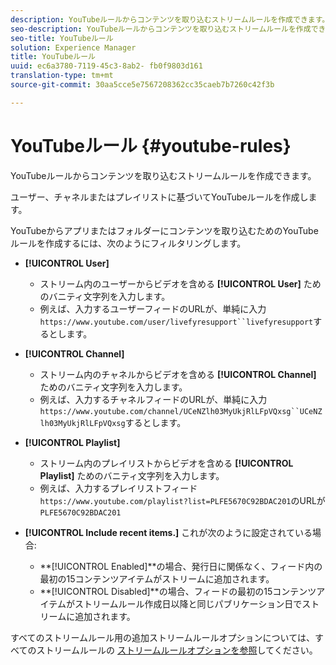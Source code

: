 ```yaml
---
description: YouTubeルールからコンテンツを取り込むストリームルールを作成できます。
seo-description: YouTubeルールからコンテンツを取り込むストリームルールを作成できます。
seo-title: YouTubeルール
solution: Experience Manager
title: YouTubeルール
uuid: ec6a3780-7119-45c3-8ab2- fb0f9803d161
translation-type: tm+mt
source-git-commit: 30aa5cce5e7567208362cc35caeb7b7260c42f3b

---
```



# YouTubeルール {#youtube-rules}

YouTubeルールからコンテンツを取り込むストリームルールを作成できます。

ユーザー、チャネルまたはプレイリストに基づいてYouTubeルールを作成します。

YouTubeからアプリまたはフォルダーにコンテンツを取り込むためのYouTubeルールを作成するには、次のようにフィルタリングします。

* **[!UICONTROL User]**
   * ストリーム内のユーザーからビデオを含める **[!UICONTROL User]** ためのバニティ文字列を入力します。
   * 例えば、入力するユーザーフィードのURLが、単純に入力 `https://www.youtube.com/user/livefyresupport``livefyresupport`するとします。

* **[!UICONTROL Channel]**
   * ストリーム内のチャネルからビデオを含める **[!UICONTROL Channel]** ためのバニティ文字列を入力します。
   * 例えば、入力するチャネルフィードのURLが、単純に入力 `https://www.youtube.com/channel/UCeNZlh03MyUkjRlLFpVQxsg``UCeNZlh03MyUkjRlLFpVQxsg`するとします。

* **[!UICONTROL Playlist]**
   * ストリーム内のプレイリストからビデオを含める **[!UICONTROL Playlist]** ためのバニティ文字列を入力します。
   * 例えば、入力するプレイリストフィード `https://www.youtube.com/playlist?list=PLFE5670C92BDAC201`のURLが `PLFE5670C92BDAC201`

* **[!UICONTROL Include recent items.]** これが次のように設定されている場合:
   * **[!UICONTROL Enabled]**の場合、発行日に関係なく、フィード内の最初の15コンテンツアイテムがストリームに追加されます。
   * **[!UICONTROL Disabled]**の場合、フィードの最初の15コンテンツアイテムがストリームルール作成日以降と同じパブリケーション日でストリームに追加されます。

すべてのストリームルール用の追加ストリームルールオプションについては、すべてのストリームルールの [ストリームルールオプションを参照](../../c-streams/c-stream-rule-options-for-all-stream-rules.md#c_stream_rule_options_for_all_stream_rules)してください。
